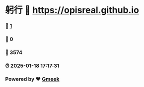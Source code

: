 # 躬行 :link: https://opisreal.github.io 
### :page_facing_up: [1](https://opisreal.github.io/tag.html) 
### :speech_balloon: 0 
### :hibiscus: 3574 
### :alarm_clock: 2025-01-18 17:17:31 
### Powered by :heart: [Gmeek](https://github.com/Meekdai/Gmeek)
